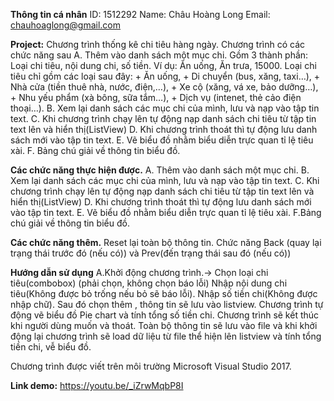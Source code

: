 **Thông tin cá nhân**
ID: 1512292
Name: 	Châu Hoàng Long
Email: chauhoaglong@gmail.com

**Project:**
Chương trình thống kê chi tiêu hàng ngày. Chương trình có các chức năng sau
A.	Thêm vào danh sách một mục chi.
	Gồm 3 thành phần: Loại chi tiêu, nội dung chi, số tiền.
	Ví dụ: Ăn uống, Ăn trưa, 15000.
	Loại chi tiêu chỉ gồm các loại sau đây: 
		+ Ăn uống, 
		+ Di chuyển (bus, xăng, taxi…), 
		+ Nhà cửa (tiền thuê nhà, nước, điện,…), 
		+ Xe cộ (xăng, vá xe, bảo dưỡng…), 
		+ Nhu yếu phẩm (xà bông, sữa tắm…), 
		+ Dịch vụ (intenet, thẻ cảo điện thoại…).
B.	Xem lại danh sách các mục chi của mình, lưu và nạp vào tập tin text.
C.	Khi chương trình chạy lên tự động nạp danh sách chi tiêu từ tập tin text lên và hiển thị(ListView)
D.	Khi chương trình thoát thì tự động lưu danh sách mới vào tập tin text.
E.	Vẽ biểu đồ nhằm biểu diễn trực quan tỉ lệ tiêu xài.
F.	Bảng chú giải về thông tin biểu đồ.

**Các chức năng thực hiện được.**
A. Thêm vào danh sách một mục chi.
B. Xem lại danh sách các mục chi của mình, lưu và nạp vào tập tin text.
C. Khi chương trình chạy lên tự động nạp danh sách chi tiêu từ tập tin text lên và hiển thị(ListView)
D. Khi chương trình thoát thì tự động lưu danh sách mới vào tập tin text.
E. Vẽ biểu đồ nhằm biểu diễn trực quan tỉ lệ tiêu xài.
F.Bảng chú giải về thông tin biểu đồ.

**Các chức năng thêm.**
Reset lại toàn bộ thông tin.
Chức năng Back (quay lại trạng thái trước đó (nếu có)) và Prev(đến trạng thái sau đó (nếu có))

**Hướng dẫn sử dụng**
A.Khởi động chương trình.-> Chọn loại chi tiêu(combobox) (phải chọn, không chọn báo lỗi)
Nhập nội dung chi tiêu(Không được bỏ trống nếu bỏ sẽ báo lỗi).
Nhập số tiền chi(Không được nhập chữ).
Sau đó chọn thêm , thông tin sẽ lưu vào listview. Chương trình tự động vẽ biểu đồ Pie chart và tính tổng số tiền chi.
Chương trình sẽ kết thúc khi người dùng muốn và thoát. Toàn bộ thông tin sẽ lưu vào file và khi khởi động lại chương trình sẽ load dữ liệu từ file thể hiện lên listview và tính tổng tiền chi, vễ biểu đồ.

Chương trình được viết trên môi trường Microsoft Visual Studio 2017.

**Link demo:** https://youtu.be/_iZrwMqbP8I
